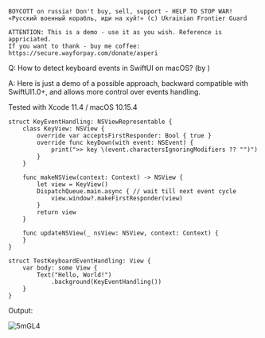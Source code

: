 ```
BOYCOTT on russia! Don't buy, sell, support - HELP TO STOP WAR!
«Русский военный корабль, иди на хуй!» (c) Ukrainian Frontier Guard

ATTENTION: This is a demo - use it as you wish. Reference is appriciated.
If you want to thank - buy me coffee: https://secure.wayforpay.com/donate/asperi
```

Q: How to detect keyboard events in SwiftUI on macOS? (by )

A: Here is just a demo of a possible approach, backward compatible with SwiftUI1.0+, and 
allows more control over events handling. 

Tested with Xcode 11.4 / macOS 10.15.4

```
struct KeyEventHandling: NSViewRepresentable {
    class KeyView: NSView {
        override var acceptsFirstResponder: Bool { true }
        override func keyDown(with event: NSEvent) {
            print(">> key \(event.charactersIgnoringModifiers ?? "")")
        }
    }

    func makeNSView(context: Context) -> NSView {
        let view = KeyView()
        DispatchQueue.main.async { // wait till next event cycle
            view.window?.makeFirstResponder(view)
        }
        return view
    }

    func updateNSView(_ nsView: NSView, context: Context) {
    }
}

struct TestKeyboardEventHandling: View {
    var body: some View {
        Text("Hello, World!")
            .background(KeyEventHandling())
    }
}
```

Output:

![5mGL4](https://user-images.githubusercontent.com/62171579/164449827-68d4e96b-c723-4c8a-8efa-e9897a2f650c.png)

